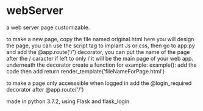 # webServer
a web server page customizable.

to make a new page, copy the file named original.html here you will design the page, you can use the script tag to implant Js or css, then go to app.py and add the @app.route('/') decorator, you can put the name of the page after the / caracter if left to only / it will be the main page of your web app. underneath the decorator create a function for example:
example():
  add the code
  then add
  return render_template('fileNameForPage.html')
  
  to make a page only accesssible when logged in add the @login_required decorator after @app.route('/')
  
  
  made in python 3.7.2, using Flask and flask_login
